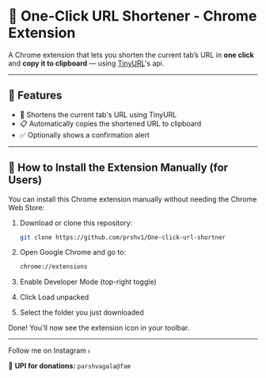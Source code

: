 # 🔗 One-Click URL Shortener - Chrome Extension

A Chrome extension that lets you shorten the current tab’s URL in **one click** and **copy it to clipboard** — using [TinyURL](https://tinyurl.com)'s api.

---

## 🚀 Features

- 🔗 Shortens the current tab's URL using TinyURL  
- 📋 Automatically copies the shortened URL to clipboard  
- ✅ Optionally shows a confirmation alert  

---

## 🧪 How to Install the Extension Manually (for Users)

You can install this Chrome extension manually without needing the Chrome Web Store:

1. Download or clone this repository:
   ```bash
   git clone https://github.com/prshv1/One-click-url-shortner
2. Open Google Chrome and go to:
     ```bash
    chrome://extensions
3. Enable Developer Mode (top-right toggle)

4. Click Load unpacked

5. Select the folder you just downloaded

Done! You'll now see the extension icon in your toolbar.

---

<p>Follow me on Instagram  <a href="https://instagram.com/prshv.2" target="_blank"> 
  <img src="ig.png" width="10" height="10" alt="Instagram">
</a></p>

💸 **UPI for donations:** `parshvagala@fam`


